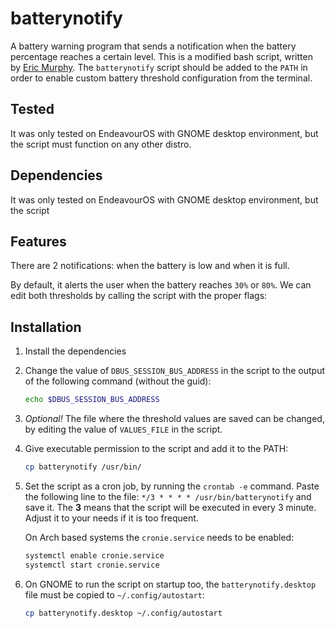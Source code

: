 # batterynotify

A battery warning program that sends a notification when the battery percentage reaches a certain level. This is a modified bash script, written by [Eric Murphy](https://github.com/ericmurphyxyz/dotfiles/blob/master/.local/bin/batterynotify). The `batterynotify` script should be added to the `PATH` in order to enable custom battery threshold configuration from the terminal.

## Tested

It was only tested on EndeavourOS with GNOME desktop environment, but the script must function on any other distro.

## Dependencies

It was only tested on EndeavourOS with GNOME desktop environment, but the script

## Features

There are 2 notifications: when the battery is low and when it is full. 

By default, it alerts the user when the battery reaches `30%` or `80%`. We can edit both thresholds by calling the script with the proper flags:

## Installation

1. Install the dependencies
2. Change the value of `DBUS_SESSION_BUS_ADDRESS` in the script to the output of the following command (without the guid):
   
   ```bash
   echo $DBUS_SESSION_BUS_ADDRESS
   ```
3. *Optional!* The file where the threshold values are saved can be changed, by editing the value of `VALUES_FILE` in the script. 
4. Give executable permission to the script and add it to the PATH:
   ```bash
   cp batterynotify /usr/bin/
   ```
5. Set the script as a cron job, by running the `crontab -e` command. Paste the following line to the file: `*/3 * * * * /usr/bin/batterynotify` and save it. The **3** means that the script will be executed in every 3 minute. Adjust it to your needs if it is too frequent.

   On Arch based systems the `cronie.service` needs to be enabled:
   ```bash
   systemctl enable cronie.service
   systemctl start cronie.service
   ```
6. On GNOME to run the script on startup too, the `batterynotify.desktop` file must be copied to `~/.config/autostart`:
   ```bash
   cp batterynotify.desktop ~/.config/autostart
   ```
